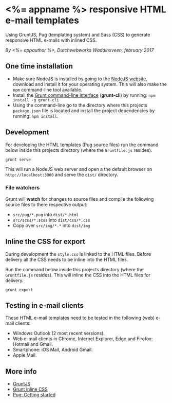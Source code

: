 # <%= appname %> responsive HTML e-mail templates

Using GruntJS, Pug (templating system) and Sass (CSS) to generate responsive HTML e-mails with inlined CSS.

*By <%= appauthor %>, Dutchwebworks Waddinxveen, february 2017*

## One time installation

* Make sure NodeJS is installed by going to the [NodeJS website](https://nodejs.org/en/), download and install it for your operating system. This will also make the `npm` command-line tool available.
* Install the [Grunt command-line interface](http://gruntjs.com/getting-started) (**grunt-cli**) by running: `npm install -g grunt-cli`
* Using the command-line go to the directory where this projects `package.json` file is located and install the project dependencies by running: `npm install`.

## Development

For developing the HTML templates (Pug source files) run the command below inside this projects directory (where the `Gruntfile.js` resides).

	grunt serve

This will run a NodeJS web server and open a the default browser on `http://localhost:3000` and serve the `dist/` directory.

### File watchers

Grunt will **watch** for changes to source files and compile the following source files to there respective output:

* `src/pug/*.pug` into `dist/*.html`
* `src/scss/*.scss` into `dist/css/*.css`
* Copy over `src/img/*.*` into `dist/img`

## Inline the CSS for export

During development the `style.css` is linked to the HTML files. Before delivery all the CSS needs to be inline into the HTML files.

Run the command below inside this projects directory (where the `Gruntfile.js` resides). This will inline the CSS into the HTML files for delivery.

	grunt export

## Testing in e-mail clients

These HTML e-mail templates need to be tested in the following (web) e-mail clients:

* Windows Outlook (2 most recent versions).
* Web e-mail clients in Chrome, Internet Explorer, Edge and Firefox: Hotmail and Gmail.
* Smartphone: iOS Mail, Android Gmail.
* Apple Mail.

## More info

* [GruntJS](http://gruntjs.com/)
* [Grunt inline CSS](https://www.npmjs.com/package/grunt-inline-css)
* [Pug: Getting started](https://pugjs.org/api/getting-started.html)